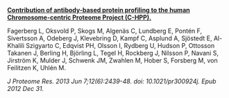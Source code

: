 [**Contribution of antibody-based protein profiling to the human Chromosome-centric Proteome Project (C-HPP).**](https://www.ncbi.nlm.nih.gov/pubmed/23276153)

Fagerberg L, Oksvold P, Skogs M, Algenäs C, Lundberg E, Pontén F, Sivertsson A, Odeberg J, Klevebring D, Kampf C, Asplund A, Sjöstedt E, Al-Khalili Szigyarto C, Edqvist PH, Olsson I, Rydberg U, Hudson P, Ottosson Takanen J, Berling H, Björling L, Tegel H, Rockberg J, Nilsson P, Navani S, Jirström K, Mulder J, Schwenk JM, Zwahlen M, Hober S, Forsberg M, von Feilitzen K, Uhlén M.

*J Proteome Res. 2013 Jun 7;12(6):2439-48. doi: 10.1021/pr300924j. Epub 2012 Dec 31.*
